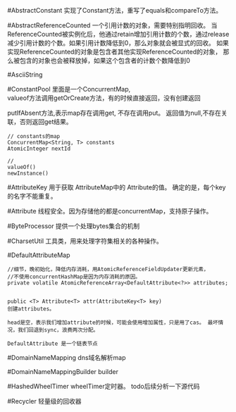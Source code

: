 #AbstractConstant
实现了Constant方法，重写了equals和compareTo方法。

#AbstractReferenceCounted
一个引用计数的对象，需要特别指明回收。
当ReferenceCounted被实例化后，他通过retain增加引用计数的个数，通过release减少引用计数的个数。如果引用计数降低到0，那么对象就会被显式的回收。
如果实现ReferenceCounted的对象是包含者其他实现ReferenceCounted的对象， 那么被包含的对象也会被释放掉，如果这个包含者的计数个数降低到0

#AsciiString




#ConstantPool
里面是一个ConcurrentMap,  
valueof方法调用getOrCreate方法，有的时候直接返回，没有创建返回

putIfAbsent方法,表示map存在调用get, 不存在调用put。 返回值为null,不存在关联，否则返回get结果。

```
// constants的map
ConcurrentMap<String, T> constants 
AtomicInteger nextId 

//
valueOf()
newInstance()

```
#AttributeKey
用于获取 AttributeMap中的 Attribute的值。 确定的是，每个key的名字不能重复。


#Attribute
线程安全。因为存储他的都是concurrentMap，支持原子操作。

#ByteProcessor
提供一个处理bytes集合的机制

#CharsetUtil
工具类，用来处理字符集相关的各种操作。


#DefaultAttributeMap

```
//细节，晚初始化，降低内存消耗，用AtomicReferenceFieldUpdater更新元素，
//不使用concurrentHashMap是因为内存消耗的原因。
private volatile AtomicReferenceArray<DefaultAttribute<?>> attributes;


public <T> Attribute<T> attr(AttributeKey<T> key)
创建attributes。

head是空，表示我们增加attribute的时候，可能会使用增加属性，只是用了cas。 最坏情况，我们回退到sync，浪费两次分配。

DefaultAttribute 是一个链表节点
```


#DomainNameMapping
dns域名解析map

#DomainNameMappingBuilder
builder

#HashedWheelTimer
wheelTimer定时器。
todo后续分析一下源代码


#Recycler
 轻量级的回收器